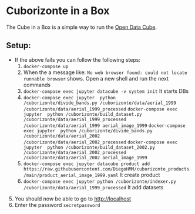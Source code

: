# Cuborizonte in a Box

The Cube in a Box is a simple way to run the [Open Data Cube](https://www.opendatacube.org).

## Setup:

  * If the above fails you can follow the following steps:
    1. `docker-compose up`
    2. When the a message like: `No web browser found: could not locate runnable browser` shows. Open a new shell and run the next commands
    3. `docker-compose exec jupyter datacube -v system init` It starts DBs
    4.    `docker-compose exec jupyter  python /cuborizonte/divide_bands.py /cuborizonte/data/aerial_1999 /cuborizonte/data/aerial_1999_processed`
          `docker-compose exec jupyter  python /cuborizonte/build_dataset.py /cuborizonte/data/aerial_1999_processed /cuborizonte/data/aerial_1999 aerial_image_1999`
          `docker-compose exec jupyter  python /cuborizonte/divide_bands.py /cuborizonte/data/aerial_2002 /cuborizonte/data/aerial_2002_processed`
          `docker-compose exec jupyter  python /cuborizonte/build_dataset_2002.py /cuborizonte/data/aerial_2002_processed /cuborizonte/data/aerial_2002 aerial_image_1999`
    5. `docker-compose exec jupyter datacube product add https://raw.githubusercontent.com/DiegoHMM/cuborizonte_products/main/product_aerial_image_1999.yaml` It create product
    6. `docker-compose exec jupyter python /cuborizonte/indexer.py /cuborizonte/data/aerial_1999_processed` It add datasets

5. You should now be able to go to <http://localhost>
6. Enter the password `secretpassword`
